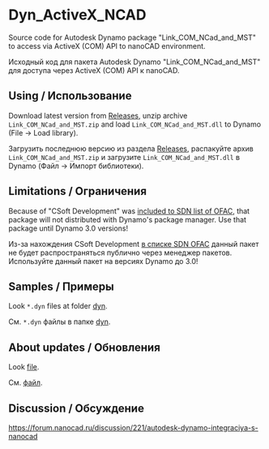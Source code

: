 # Dyn_ActiveX_NCAD
Source code for Autodesk Dynamo package "Link_COM_NCad_and_MST" to access via ActiveX (COM) API to nanoCAD environment.

Исходный код для пакета Autodesk Dynamo "Link_COM_NCad_and_MST" для доступа через ActiveX (COM) API к nanoCAD.

## Using / Использование

Download latest version from [Releases](https://github.com/GeorgGrebenyuk/Dyn_ActiveX_NCAD/releases/latest), unzip archive `Link_COM_NCad_and_MST.zip` and load `Link_COM_NCad_and_MST.dll` to Dynamo (File -> Load library).

Загрузить последнюю версию из раздела [Releases](https://github.com/GeorgGrebenyuk/Dyn_ActiveX_NCAD/releases/latest), распакуйте архив `Link_COM_NCad_and_MST.zip` и загрузите `Link_COM_NCad_and_MST.dll` в Dynamo (Файл -> Импорт библиотеки).

## Limitations / Ограничения

Because of "CSoft Development" was [included to SDN list of OFAC](https://sanctionssearch.ofac.treas.gov/Details.aspx?id=48745), that package will not distributed with Dynamo's package manager.
Use that package until Dynamo 3.0 versions!

Из-за нахождения CSoft Development [в списке SDN OFAC](https://sanctionssearch.ofac.treas.gov/Details.aspx?id=48745) данный пакет не будет распространяться публично через менеджер пакетов.
Используйте данный пакет на версиях Dynamo до 3.0!

## Samples / Примеры

Look `*.dyn` files at folder [dyn](dyn).

См. `*.dyn` файлы в папке [dyn](dyn).

## About updates / Обновления

Look [file](release_notes.md).

См. [файл](release_notes.md).

## Discussion / Обсуждение

https://forum.nanocad.ru/discussion/221/autodesk-dynamo-integraciya-s-nanocad
